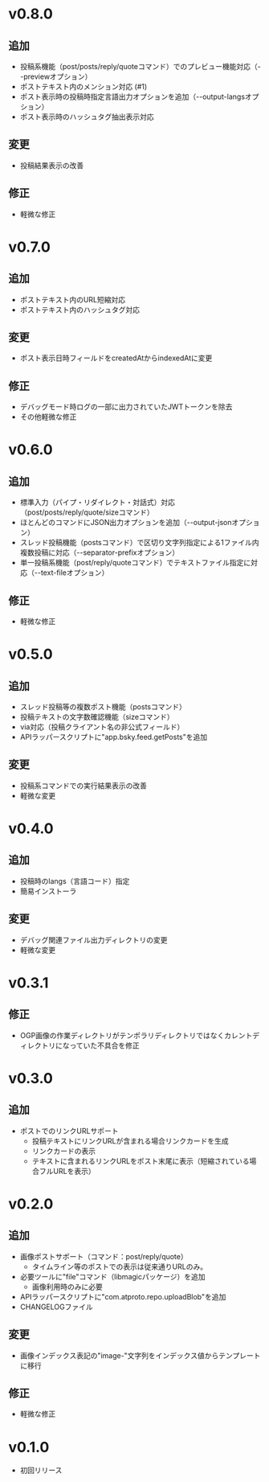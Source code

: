 # v0.8.0
## 追加
- 投稿系機能（post/posts/reply/quoteコマンド）でのプレビュー機能対応（--previewオプション）
- ポストテキスト内のメンション対応 (#1)
- ポスト表示時の投稿時指定言語出力オプションを追加（--output-langsオプション）
- ポスト表示時のハッシュタグ抽出表示対応
## 変更
- 投稿結果表示の改善
## 修正
- 軽微な修正

# v0.7.0
## 追加
- ポストテキスト内のURL短縮対応
- ポストテキスト内のハッシュタグ対応
## 変更
- ポスト表示日時フィールドをcreatedAtからindexedAtに変更
## 修正
- デバッグモード時ログの一部に出力されていたJWTトークンを除去
- その他軽微な修正

# v0.6.0
## 追加
- 標準入力（パイプ・リダイレクト・対話式）対応（post/posts/reply/quote/sizeコマンド）
- ほとんどのコマンドにJSON出力オプションを追加（--output-jsonオプション）
- スレッド投稿機能（postsコマンド）で区切り文字列指定による1ファイル内複数投稿に対応（--separator-prefixオプション）
- 単一投稿系機能（post/reply/quoteコマンド）でテキストファイル指定に対応（--text-fileオプション）
## 修正
- 軽微な修正

# v0.5.0
## 追加
- スレッド投稿等の複数ポスト機能（postsコマンド）
- 投稿テキストの文字数確認機能（sizeコマンド）
- via対応（投稿クライアント名の非公式フィールド）
- APIラッパースクリプトに"app.bsky.feed.getPosts"を追加
## 変更
- 投稿系コマンドでの実行結果表示の改善
- 軽微な変更

# v0.4.0
## 追加
- 投稿時のlangs（言語コード）指定
- 簡易インストーラ
## 変更
- デバッグ関連ファイル出力ディレクトリの変更
- 軽微な変更

# v0.3.1
## 修正
- OGP画像の作業ディレクトリがテンポラリディレクトリではなくカレントディレクトリになっていた不具合を修正

# v0.3.0
## 追加
- ポストでのリンクURLサポート
  - 投稿テキストにリンクURLが含まれる場合リンクカードを生成
  - リンクカードの表示
  - テキストに含まれるリンクURLをポスト末尾に表示（短縮されている場合フルURLを表示）

# v0.2.0
## 追加
- 画像ポストサポート（コマンド：post/reply/quote）
  - タイムライン等のポストでの表示は従来通りURLのみ。
- 必要ツールに"file"コマンド（libmagicパッケージ）を追加
  - 画像利用時のみに必要
- APIラッパースクリプトに"com.atproto.repo.uploadBlob"を追加
- CHANGELOGファイル
## 変更
- 画像インデックス表記の"image-"文字列をインデックス値からテンプレートに移行
## 修正
- 軽微な修正

# v0.1.0
- 初回リリース